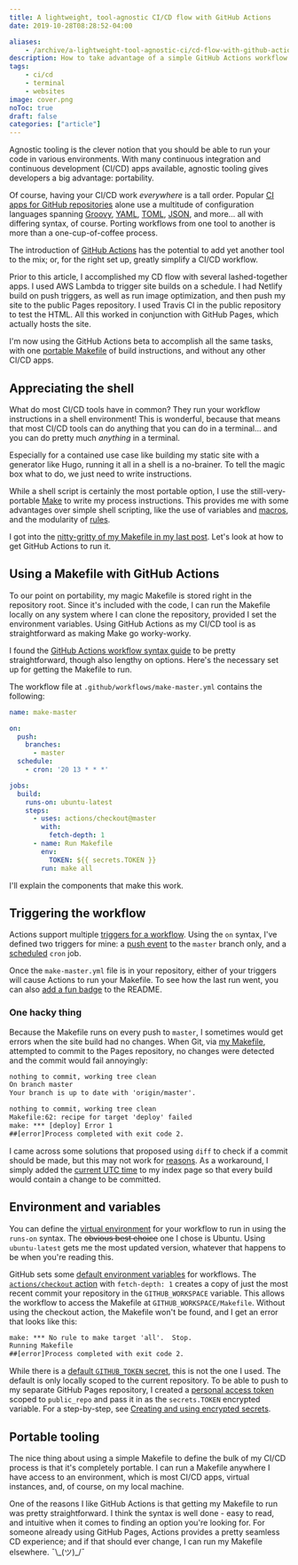 ```yaml
---
title: A lightweight, tool-agnostic CI/CD flow with GitHub Actions
date: 2019-10-28T08:28:52-04:00

aliases:
    - /archive/a-lightweight-tool-agnostic-ci/cd-flow-with-github-actions/
description: How to take advantage of a simple GitHub Actions workflow without sacrificing agnostic tooling.
tags:
    - ci/cd
    - terminal
    - websites
image: cover.png
noToc: true
draft: false
categories: ["article"]
---
```


Agnostic tooling is the clever notion that you should be able to run your code in various environments. With many continuous integration and continuous development (CI/CD) apps available, agnostic tooling gives developers a big advantage: portability.

Of course, having your CI/CD work *everywhere* is a tall order. Popular [CI apps for GitHub repositories](https://github.com/marketplace/category/continuous-integration) alone use a multitude of configuration languages spanning [Groovy](https://groovy-lang.org/syntax.html), [YAML](https://yaml.org/), [TOML](https://github.com/toml-lang/toml), [JSON](https://json.org/), and more... all with differing syntax, of course. Porting workflows from one tool to another is more than a one-cup-of-coffee process.

The introduction of [GitHub Actions](https://github.com/features/actions) has the potential to add yet another tool to the mix; or, for the right set up, greatly simplify a CI/CD workflow.

Prior to this article, I accomplished my CD flow with several lashed-together apps. I used AWS Lambda to trigger site builds on a schedule. I had Netlify build on push triggers, as well as run image optimization, and then push my site to the public Pages repository. I used Travis CI in the public repository to test the HTML. All this worked in conjunction with GitHub Pages, which actually hosts the site.

I'm now using the GitHub Actions beta to accomplish all the same tasks, with one [portable Makefile](/posts/a-portable-makefile-for-continuous-delivery-with-hugo-and-github-pages/) of build instructions, and without any other CI/CD apps.

## Appreciating the shell

What do most CI/CD tools have in common? They run your workflow instructions in a shell environment! This is wonderful, because that means that most CI/CD tools can do anything that you can do in a terminal... and you can do pretty much *anything* in a terminal.

Especially for a contained use case like building my static site with a generator like Hugo, running it all in a shell is a no-brainer. To tell the magic box what to do, we just need to write instructions.

While a shell script is certainly the most portable option, I use the still-very-portable [Make](https://en.wikipedia.org/wiki/Make_(software)) to write my process instructions. This provides me with some advantages over simple shell scripting, like the use of variables and [macros](https://en.wikipedia.org/wiki/Make_(software)#Macros), and the modularity of [rules](https://en.wikipedia.org/wiki/Makefile#Rules).

I got into the [nitty-gritty of my Makefile in my last post](/posts/a-portable-makefile-for-continuous-delivery-with-hugo-and-github-pages/). Let's look at how to get GitHub Actions to run it.

## Using a Makefile with GitHub Actions

To our point on portability, my magic Makefile is stored right in the repository root. Since it's included with the code, I can run the Makefile locally on any system where I can clone the repository, provided I set the environment variables. Using GitHub Actions as my CI/CD tool is as straightforward as making Make go worky-worky.

I found the [GitHub Actions workflow syntax guide](https://docs.github.com/en/actions/using-workflows/workflow-syntax-for-github-actions) to be pretty straightforward, though also lengthy on options. Here's the necessary set up for getting the Makefile to run.

The workflow file at `.github/workflows/make-master.yml` contains the following:

```yml
name: make-master

on:
  push:
    branches:
      - master
  schedule:
    - cron: '20 13 * * *'

jobs:
  build:
    runs-on: ubuntu-latest
    steps:
      - uses: actions/checkout@master
        with:
          fetch-depth: 1
      - name: Run Makefile
        env:
          TOKEN: ${{ secrets.TOKEN }}
        run: make all
```

I'll explain the components that make this work.

## Triggering the workflow

Actions support multiple [triggers for a workflow](https://docs.github.com/en/actions/using-workflows/events-that-trigger-workflows). Using the `on` syntax, I've defined two triggers for mine: a [push event](https://docs.github.com/en/actions/using-workflows/workflow-syntax-for-github-actions#onpushbranchestagsbranches-ignoretags-ignore) to the `master` branch only, and a [scheduled](https://docs.github.com/en/actions/using-workflows/events-that-trigger-workflows#schedule) `cron` job.

Once the `make-master.yml` file is in your repository, either of your triggers will cause Actions to run your Makefile. To see how the last run went, you can also [add a fun badge](https://docs.github.com/en/actions/monitoring-and-troubleshooting-workflows/adding-a-workflow-status-badge) to the README.

### One hacky thing

Because the Makefile runs on every push to `master`, I sometimes would get errors when the site build had no changes. When Git, via [my Makefile](/posts/a-portable-makefile-for-continuous-delivery-with-hugo-and-github-pages/), attempted to commit to the Pages repository, no changes were detected and the commit would fail annoyingly:

```txt
nothing to commit, working tree clean
On branch master
Your branch is up to date with 'origin/master'.

nothing to commit, working tree clean
Makefile:62: recipe for target 'deploy' failed
make: *** [deploy] Error 1
##[error]Process completed with exit code 2.
```

I came across some solutions that proposed using `diff` to check if a commit should be made, but this may not work for [reasons](https://github.com/benmatselby/hugo-deploy-gh-pages/issues/4). As a workaround, I simply added the [current UTC time](https://gohugo.io/methods/time/utc/) to my index page so that every build would contain a change to be committed.

## Environment and variables

You can define the [virtual environment](https://docs.github.com/en/actions/using-github-hosted-runners/about-github-hosted-runners#supported-runners-and-hardware-resources) for your workflow to run in using the `runs-on` syntax. The ~~obvious best choice~~ one I chose is Ubuntu. Using `ubuntu-latest` gets me the most updated version, whatever that happens to be when you're reading this.

GitHub sets some [default environment variables](https://docs.github.com/en/actions/learn-github-actions/environment-variables#default-environment-variables) for workflows. The [`actions/checkout` action](https://github.com/actions/checkout) with `fetch-depth: 1` creates a copy of just the most recent commit your repository in the `GITHUB_WORKSPACE` variable. This allows the workflow to access the Makefile at `GITHUB_WORKSPACE/Makefile`. Without using the checkout action, the Makefile won't be found, and I get an error that looks like this:

```txt
make: *** No rule to make target 'all'.  Stop.
Running Makefile
##[error]Process completed with exit code 2.
```

While there is a [default `GITHUB_TOKEN` secret](https://docs.github.com/en/actions/security-guides/automatic-token-authentication), this is not the one I used. The default is only locally scoped to the current repository. To be able to push to my separate GitHub Pages repository, I created a [personal access token](https://github.com/settings/tokens) scoped to `public_repo` and pass it in as the `secrets.TOKEN` encrypted variable. For a step-by-step, see [Creating and using encrypted secrets](https://docs.github.com/en/actions/security-guides/encrypted-secrets).

## Portable tooling

The nice thing about using a simple Makefile to define the bulk of my CI/CD process is that it's completely portable. I can run a Makefile anywhere I have access to an environment, which is most CI/CD apps, virtual instances, and, of course, on my local machine.

One of the reasons I like GitHub Actions is that getting my Makefile to run was pretty straightforward. I think the syntax is well done - easy to read, and intuitive when it comes to finding an option you're looking for. For someone already using GitHub Pages, Actions provides a pretty seamless CD experience; and if that should ever change, I can run my Makefile elsewhere. ¯\\\_(ツ)\_/¯
